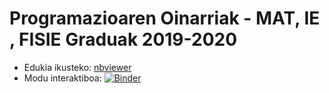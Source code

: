 # Programazioaren Oinarriak - MAT, IE , FISIE Graduak 2019-2020
 
* Edukia ikusteko: [nbviewer](https://nbviewer.jupyter.org/github/mpenagar/Programazioaren-Oinarriak-2019-2020/blob/master/Aurkibidea.ipynb)
* Modu interaktiboa: [![Binder](https://mybinder.org/badge_logo.svg)](https://mybinder.org/v2/gh/mpenagar/Programazioaren-Oinarriak-2019-2020/master?filepath=Aurkibidea.ipynb)
